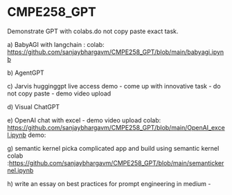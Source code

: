 # CMPE258_GPT


Demonstrate GPT with colabs.do not copy paste exact task. 

a) BabyAGI with langchain : 
colab: https://github.com/sanjaybhargavm/CMPE258_GPT/blob/main/babyagi.ipynb

b) AgentGPT

c) Jarvis hugginggpt live access demo - come up with innovative task - do not copy paste - demo video  upload

d) Visual ChatGPT

e)  OpenAI chat with excel - demo video upload
colab: https://github.com/sanjaybhargavm/CMPE258_GPT/blob/main/OpenAI_excel.ipynb
demo: 


g) semantic kernel picka complicated app and build using semantic kernel 
colab :https://github.com/sanjaybhargavm/CMPE258_GPT/blob/main/semantickernel.ipynb

h) write an essay on best practices for prompt engineering in medium -
